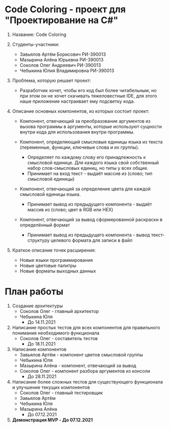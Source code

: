 # Code Coloring - проект для "Проектирование на C#"
1. Название: Code Coloring
2. Студенты-участники:
    * Завьялов Артём Борисович РИ-390013
    * Мазырина Алёна Юрьевна РИ-390013
    * Соколов Олег Андреевич РИ-390013
    * Чебыкина Юлия Владимировна РИ-390013
3. Проблема, которую решает проект:
    * Разработчик хочет, чтобы его код был более читабельным, но при этом он не хочет скачивать тяжеловестные IDE, для этого наше приложение настраивает ему подсветку кода.
4. Описание основных компонентов, из которых состоит проект:
    * Компонент, отвечающий за преобразование аргументов из вызова программы в аргументы, которые используют сущности внутри кода для использования внутри программы.
    * Компонент, определяющий смысловые единицы языка из текста (переменные, функции, ключевые слова и их группы).
      * Определяет по каждому слову его принадлежность к смысловой единице. Для каждого языка свой собственный набор слов-смысловых единиц, но типы у всех общие.
      * Принимает на вход текст - выдаёт массив из (слово; тип смысловой единицы)

    * Компонент, отвечающий за определение цвета для каждой смысловой единицы языка.
      * Принимает вывод из предыдущего компонента - выдаёт массив из (слово; цвет в RGB или HEX)

    * Компонент, отвечающий за вывод сформерованной раскраски в определённый формат
      * Принимает вывод из предыдущего компонента - вывод текст-структуру целевого формата для записи в файл

5. Краткое описание точек расширения:
    * Новые языки программирования
    * Новые цветовые палитры
    * Новые форматы выходных данных

# План работы
1. Создание архитектуры
   * Соколов Олег - главный архитектор
   * Чебыкина Юля
      * До 14.11.2021
2. Написание простых тестов для всех компонентов для правильного понимания необходимого функционала
   * Соколов Олег - составитель тестов
      * До 18.11.2021
3. Написание компонентов
   * Завьялов Артём - компонент цветов смысловой группы
   * Чебыкина Юля
   * Мазырина Алёна - компонент, отвечающий за вывод
   * Соколов Олег - компонент разбора аргументов из консоли
      * До 28.11.2021
4. Написание более сложных тестов для существующего функционала и улучшение текущих компонентов
   * Соколов Олег - главный тестировщик
   * Завьялов Артём
   * Чебыкина Юля
   * Мазырина Алёна
      * До 07.12.2021
5. **Демонстрация MVP - До 07.12.2021**
